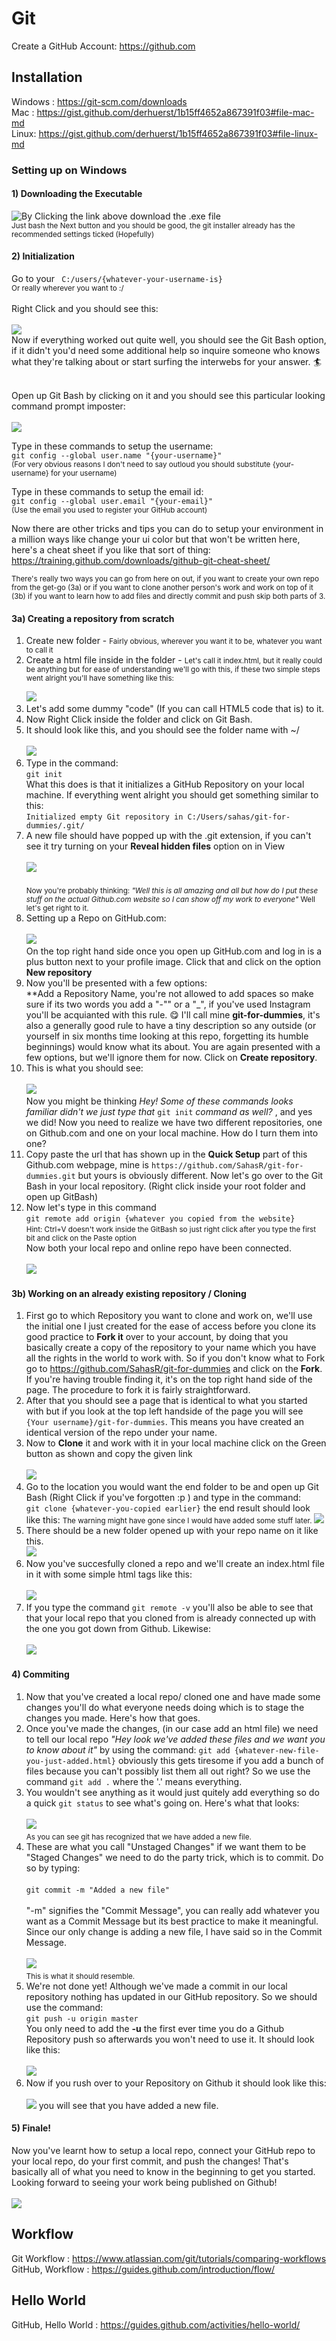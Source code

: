 # Git

Create a GitHub Account: https://github.com

## Installation

Windows : https://git-scm.com/downloads <br>
Mac : https://gist.github.com/derhuerst/1b15ff4652a867391f03#file-mac-md <br>
Linux: https://gist.github.com/derhuerst/1b15ff4652a867391f03#file-linux-md <br>

### Setting up on Windows

#### 1) Downloading the Executable

![By Clicking the link above download the .exe file](images/git-installation.JPG)<br/>
<small>Just bash the Next button and you should be good, the git installer already has the recommended settings ticked (Hopefully)</small>

#### 2) Initialization

Go to your ```
C:/users/{whatever-your-username-is}``` <br />
<small>Or really wherever you want to :/ </small><br/><br />
Right Click and you should see this: <br /> <br />
![](images/git-rightclick-windows.jpg) <br />
Now if everything worked out quite well, you should see the Git Bash option, if it didn't you'd need some additional help so inquire someone who knows what they're talking about or start surfing the interwebs for your answer. :surfer:<br /> <br />

Open up Git Bash by clicking on it and you should see this particular looking command prompt imposter: <br /><br />
![](images/git-bash-initial.JPG)

Type in these commands to setup the username: <br/>
```git config --global user.name "{your-username}"``` <br />
<small>(For very obvious reasons I don't need to say outloud you should substitute {your-username} for your username)</small>

Type in these commands to setup the email id: <br/>
```git config --global user.email "{your-email}"``` <br />
<small>(Use the email you used to register your GitHub account)</small>

Now there are other tricks and tips you can do to setup your environment in a million ways like change your ui color but that won't be written here, here's a cheat sheet if you like that sort of thing: https://training.github.com/downloads/github-git-cheat-sheet/

<small>There's really two ways you can go from here on out, if you want to create your own repo from the get-go (3a) or if you want to clone another person's work and work on top of it (3b) if you want to learn how to add files and directly commit and push skip both parts of 3.</small>

#### 3a) Creating a repository from scratch

1. Create new folder - <small>Fairly obvious, wherever you want it to be, whatever you want to call it </small>
2. Create a html file inside in the folder - <small>Let's call it index.html, but it really could be anything but for ease of understanding we'll go with this, if these two simple steps went alright you'll have something like this:<br/><br/> </small> ![](images/git-first-file.JPG)
3. Let's add some dummy "code" (If you can call HTML5 code that is) to it.
4. Now Right Click inside the folder and click on Git Bash.
5. It should look like this, and you should see the folder name with ~/ <br/><br/>  ![](images/git-first-git-bash-inside.JPG)
6. Type in the command:<br /> ```git init``` <br /> What this does is that it initializes a GitHub Repository on your local machine. If everything went alright you should get something similar to this: <br/> ```Initialized empty Git repository in C:/Users/sahas/git-for-dummies/.git/ ```
7. A new file should have popped up with the .git extension, if you can't see it try turning on your **Reveal hidden files** option on in View <br /> <br /> ![](images/git-init-first-run.JPG) <br /> <br />
<small>Now you're probably thinking: *"Well this is all amazing and all but how do I put these stuff on the actual Github.com website so I can show off my work to everyone"* Well let's get right to it.</small>
8. Setting up a Repo on GitHub.com: <br /> <br />
![](images/github-creating-repo.JPG) <br />
On the top right hand side once you open up GitHub.com and log in is a plus button next to your profile image. Click that and click on the option **New repository**
9. Now you'll be presented with a few options: <br/>
**Add a Repository Name, you're not allowed to add spaces so make sure if its two words you add a "-"" or a "_", if you've used Instagram you'll be acquianted with this rule. :yum: I'll call mine **git-for-dummies**, it's also a generally good rule to have a tiny description so any outside (or yourself in six months time looking at this repo, forgetting its humble beginnings) would know what its about. You are again presented with a few options, but we'll ignore them for now. Click on **Create repository**.
10. This is what you should see: <br/> <br /> ![](images/git-created-repo.JPG) <br/> Now you might be thinking *Hey! Some of these commands looks familiar didn't we just type that* ```git init``` *command as well?* , and yes we did! Now you need to realize we have two different repositories, one on Github.com and one on your local machine. How do I turn them into one?
11. Copy paste the url that has shown up in the **Quick Setup** part of this Github.com webpage, mine is ```https://github.com/SahasR/git-for-dummies.git``` but yours is obviously different. Now let's go over to the Git Bash in your local repository. (Right click inside your root folder and open up GitBash)
12. Now let's type in this command <br/> ```git remote add origin {whatever you copied from the website}``` <br /> <small>Hint: Ctrl+V doesn't work inside the GitBash so just right click after you type the first bit and click on the Paste option</small> <br/>
Now both your local repo and online repo have been connected.</br></br> ![](images/fusion.gif) <br />

#### 3b) Working on an already existing repository / Cloning

1. First go to which Repository you want to clone and work on, we'll use the initial one I just created for the ease of access before you clone its good practice to **Fork it** over to your account, by doing that you basically create a copy of the repository to your name which you have all the rights in the world to work with. So if you don't know what to Fork go to https://github.com/SahasR/git-for-dummies and click on the **Fork**. <br/> If you're having trouble finding it, it's on the top right hand side of the page. The procedure to fork it is fairly straightforward. 
2. After that you should see a page that is identical to what you started with but if you look at the top left handside of the page you will see ```{Your username}/git-for-dummies```. This means you have created an identical version of the repo under your name. 
3. Now to **Clone** it and work with it in your local machine click on the Green button as shown and copy the given link </br><br/> ![](images/git-clone-initial.JPG)
4. Go to the location you would want the end folder to be and open up Git Bash (Right Click if you've forgotten :p ) and type in the command: </br> ```git clone {whatever-you-copied earlier}``` the end result should look like this: <small>The warning might have gone since I would have added some stuff later.</small> ![](images/git-clone-to-local.JPG)
5. There should be a new folder opened up with your repo name on it like this. </br> ![](images/clone-initial.JPG)
6. Now you've succesfully cloned a repo and we'll create an index.html file in it with some simple html tags like this: <br/><br/>![](images/git-init-first-run.JPG)
7. If you type the command ```git remote -v``` you'll also be able to see that that your local repo that you cloned from is already connected up with the one you got down from Github. Likewise: <br/><br/>![](images/git-remote-v.JPG)

#### 4) Commiting

1. Now that you've created a local repo/ cloned one and have made some changes you'll do what everyone needs doing which is to stage the changes you made. Here's how that goes. 
2. Once you've made the changes, (in our case add an html file) we need to tell our local repo *"Hey look we've added these files and we want you to know about it"* by using the command: ```git add {whatever-new-file-you-just-added.html}``` obviously this gets tiresome if you add a bunch of files because you can't possibly list them all out right? So we use the command ```git add .``` where the '.' means everything. 
3. You wouldn't see anything as it would just quitely add everything so do a quick ```git status``` to see what's going on. Here's what that looks: </br></br>![](images/git-status.JPG) <br/> <small>As you can see git has recognized that we have added a new file.</small>
4. These are what you call "Unstaged Changes" if we want them to be "Staged Changes" we need to do the party trick, which is to commit. Do so by typing: </br> </br> ```git commit -m "Added a new file"``` </br></br> "-m" signifies the "Commit Message", you can really add whatever you want as a Commit Message but its best practice to make it meaningful. Since our only change is adding a new file, I have said so in the Commit Message.</br></br>  ![](images/git-first-commit.JPG) <br/> <small>This is what it should resemble.</small>
5. We're not done yet! Although we've made a commit in our local repository nothing has updated in our GitHub repository. So we should use the command: </br> ```git push -u origin master``` 
</br> You only need to add the **-u** the first ever time you do a Github Repository push so afterwards you won't need to use it. It should look like this: </br> </br>![](images/git-push-repo.JPG)
6. Now if you rush over to your Repository on Github it should look like this: </br></br>![](images/git-push-result.JPG) you will see that you have added a new file.

#### 5) Finale!

Now you've learnt how to setup a local repo,  connect your GitHub repo to your local repo, do your first commit, and push the changes! That's basically all of what you need to know in the beginning to get you started. Looking forward to seeing your work being published on Github! </br> </br>![](images/finale.gif)






## Workflow

Git Workflow : https://www.atlassian.com/git/tutorials/comparing-workflows <br>
GitHub, Workflow : https://guides.github.com/introduction/flow/ <br>

## Hello World

GitHub, Hello World : https://guides.github.com/activities/hello-world/ <br>
